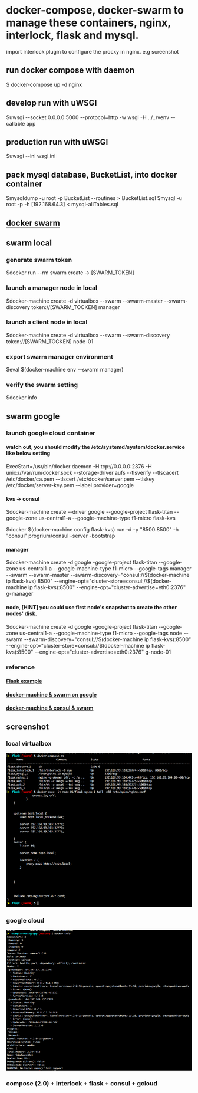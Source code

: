 # docker-compose, docker-swarm to manage these containers, nginx, interlock, flask and mysql.
import interlock plugin to configure the procxy in nginx.
e.g screenshot

## run docker compose with daemon
$ docker-compose up -d nginx

## develop run with uWSGI
$uwsgi --socket 0.0.0.0:5000 --protocol=http -w wsgi -H ../../venv --callable app

## production run with uWSGI
$uwsgi --ini wsgi.ini

## pack mysql database, BucketList, into docker container
$mysqldump -u root -p BucketList --routines > BucketList.sql
$mysql -u root -p -h [192.168.64.3] < mysql-allTables.sql

## [docker swarm](https://blog.codeship.com/docker-machine-compose-and-swarm-how-they-work-together/)
## swarm local
### generate swarm token
$docker run --rm swarm create -> [SWARM_TOKEN]
### launch a manager node in local
$docker-machine create -d virtualbox --swarm --swarm-master --swarm-discovery token://[SWARM_TOCKEN] manager
### launch a client node in local
$docker-machine create -d virtualbox --swarm --swarm-discovery token://[SWARM_TOCKEN] node-01
### export swarm manager environment
$eval $(docker-machine env --swarm manager)
### verify the swarm setting
$docker info

## swarm google
### launch google cloud container 
#### watch out, you should modify the /etc/systemd/system/docker.service like below setting
ExecStart=/usr/bin/docker daemon -H tcp://0.0.0.0:2376 -H unix:///var/run/docker.sock --storage-driver aufs --tlsverify --tlscacert /etc/docker/ca.pem --tlscert /etc/docker/server.pem --tlskey /etc/docker/server-key.pem --label provider=google
#### kvs -> consul
$docker-machine create --driver google --google-project flask-titan --google-zone us-central1-a --google-machine-type f1-micro flask-kvs

$docker $(docker-machine config flask-kvs) run -d -p "8500:8500" -h "consul" progrium/consul -server -bootstrap

#### manager
$docker-machine create -d google -google-project flask-titan --google-zone us-central1-a --google-machine-type f1-micro --google-tags manager --swarm --swarm-master --swarm-discovery="consul://$(docker-machine ip flask-kvs):8500" --engine-opt="cluster-store=consul://$(docker-machine ip flask-kvs):8500" --engine-opt="cluster-advertise=eth0:2376" g-manager

#### node, [HINT] you could use first node's snapshot to create the other nodes' disk.
$docker-machine create -d google -google-project flask-titan --google-zone us-central1-a --google-machine-type f1-micro --google-tags node --swarm --swarm-discovery="consul://$(docker-machine ip flask-kvs):8500" --engine-opt="cluster-store=consul://$(docker-machine ip flask-kvs):8500" --engine-opt="cluster-advertise=eth0:2376" g-node-01

### reference
#### [Flask example](http://code.tutsplus.com/tutorials/creating-a-web-app-from-scratch-using-python-flask-and-mysql--cms-22972)
#### [docker-machine & swarm on google](https://crate.io/a/deploying-crate-with-docker-machine-swarm/)
#### [docker-machine & consul & swarm](http://mix-juice001.hatenablog.com/entry/2016/02/02/000057)


## screenshot
### local virtualbox
![interlock with swarm](/screenshot/interlock_swarm.png "interlock_swarm")
### google cloud
![google swarm & consul](/screenshot/googlo-swarm-consul.png "gcloud + swarm + kvs")
### compose (2.0) + interlock + flask + consul + gcloud
